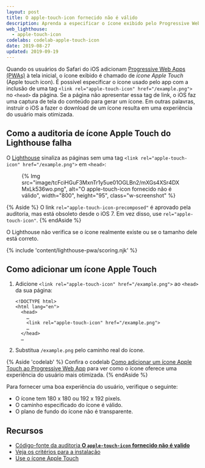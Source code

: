 ```yaml
---
layout: post
title: O apple-touch-icon fornecido não é válido
description: Aprenda a especificar o ícone exibido pelo Progressive Web App na tela inicial do iOS.
web_lighthouse:
  - apple-touch-icon
codelabs: codelab-apple-touch-icon
date: 2019-08-27
updated: 2019-09-19
---
```


Quando os usuários do Safari do iOS adicionam [Progressive Web Apps (PWAs)](/discover-installable) à tela inicial, o ícone exibido é chamado de *ícone Apple Touch* (Apple touch icon). É possível especificar o ícone usado pelo app com a inclusão de uma tag `<link rel="apple-touch-icon" href="/example.png">` no `<head>` da página. Se a página não apresentar essa tag de link, o iOS faz uma captura de tela do conteúdo para gerar um ícone. Em outras palavras, instruir o iOS a fazer o download de um ícone resulta em uma experiência do usuário mais otimizada.

## Como a auditoria de ícone Apple Touch do Lighthouse falha

O [Lighthouse](https://developers.google.com/web/tools/lighthouse/) sinaliza as páginas sem uma tag `<link rel="apple-touch-icon" href="/example.png">` em `<head>`:

<figure class="w-figure">{% Img src="image/tcFciHGuF3MxnTr1y5ue01OGLBn2/mXGs4XSr4DXMxLk536wo.png", alt="O apple-touch-icon fornecido não é válido", width="800", height="95", class="w-screenshot" %}</figure>

{% Aside %} O link `rel="apple-touch-icon-precomposed"` é aprovado pela auditoria, mas está obsoleto desde o iOS 7. Em vez disso, use `rel="apple-touch-icon"`. {% endAside %}

O Lighthouse não verifica se o ícone realmente existe ou se o tamanho dele está correto.

{% include 'content/lighthouse-pwa/scoring.njk' %}

## Como adicionar um ícone Apple Touch

1. Adicione `<link rel="apple-touch-icon" href="/example.png">` ao `<head>` da sua página:

    ```html/4
    <!DOCTYPE html>
    <html lang="en">
      <head>
        …
        <link rel="apple-touch-icon" href="/example.png">
        …
      </head>
      …
    ```

2. Substitua `/example.png` pelo caminho real do ícone.

{% Aside 'codelab' %} Confira o codelab [Como adicionar um ícone Apple Touch ao Progressive Web App](/codelab-apple-touch-icon) para ver como o ícone oferece uma experiência do usuário mais otimizada. {% endAside %}

Para fornecer uma boa experiência do usuário, verifique o seguinte:

- O ícone tem 180 x 180 ou 192 x 192 pixels.
- O caminho especificado do ícone é válido.
- O plano de fundo do ícone não é transparente.

## Recursos

- [Código-fonte da auditoria **O `apple-touch-icon` fornecido não é valido**](https://github.com/GoogleChrome/lighthouse/blob/master/lighthouse-core/audits/apple-touch-icon.js)
- [Veja os critérios para a instalação](/install-criteria)
- <a href="https://webhint.io/docs/user-guide/hints/hint-apple-touch-icons/" rel="noreferrer">Use o ícone Apple Touch</a>

